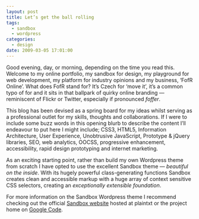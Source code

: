 ```yaml
---
layout: post
title: Let’s get the ball rolling
tags:
  - sandbox
  - wordpress
categories:
  - design
date: 2009-03-05 17:01:00
---
```


Good evening, day, or morning, depending on the time you read this. Welcome to my online portfolio, my sandbox for design, my playground for web development, my platform for industry opinions and my business, ‘FofR Online’. What does FofR stand for? It’s Czech for ‘move it’, it’s a common typo of for and it sits in that ballpark of quirky online branding — reminiscent of Flickr or Twitter, especially if pronounced _foffer_.

This blog has been devised as a spring board for my ideas whilst serving as a professional outlet for my skills, thoughts and collaborations. If I were to include some buzz words in this opening blurb to describe the content I’ll endeavour to put here I might include; CSS3, HTML5, Information Architecture, User Experience, Unobtrusive JavaScript, Prototype &amp; jQuery libraries, SEO, web analytics, OOCSS, progressive enhancement, accessibility, rapid design prototyping and internet marketing.

As an exciting starting point, rather than build my own Wordpress theme from scratch I have opted to use the excellent Sandbox theme — _beautiful on the inside_. With its hugely powerful class-generating functions Sandbox creates clean and accessible markup with a huge array of context sensitive CSS selectors, creating an _exceptionally extensible foundation_.

For more information on the Sandbox Wordpress theme I recommend checking out the official [Sandbox website](http://www.plaintxt.org/themes/sandbox/) hosted at plaintxt or the project home on [Google Code](https://code.google.com/p/sandbox-theme/).
